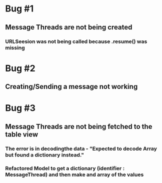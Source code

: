 
# Bug #1 
## Message Threads are not being created
### URLSeesion was not being called because .resume() was missing


# Bug #2 
## Creating/Sending a message not working
###  

# Bug #3 
## Message Threads are not being fetched to the table view
###  The error is in decodingthe data - "Expected to decode Array<Any> but found a dictionary instead." 
### Refactored Model to get a dictionary (identifier  : MessageThread) and then make and array of the values
